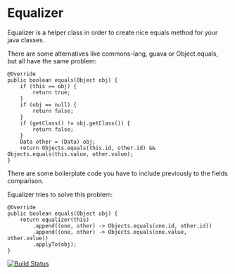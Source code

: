 Equalizer
=========

Equalizer is a helper class in order to create nice equals method for your java classes.

There are some alternatives like commons-lang, guava or Object.equals, but all have the same problem:

    @Override
    public boolean equals(Object obj) {
        if (this == obj) {
            return true;
        }
        if (obj == null) {
            return false;
        }
        if (getClass() != obj.getClass()) {
            return false;
        }
        Data other = (Data) obj;
        return Objects.equals(this.id, other.id) && Objects.equals(this.value, other.value);
    }

There are some boilerplate code you have to include previously to the fields comparison.

Equalizer tries to solve this problem:

    @Override
    public boolean equals(Object obj) {
        return equalizer(this)
            .append((one, other) -> Objects.equals(one.id, other.id))
            .append((one, other) -> Objects.equals(one.value, other.value))
            .applyTo(obj);
    }

[![Build Status](https://drone.io/github.com/tonivade/equalizer/status.png)](https://drone.io/github.com/tonivade/equalizer/latest)